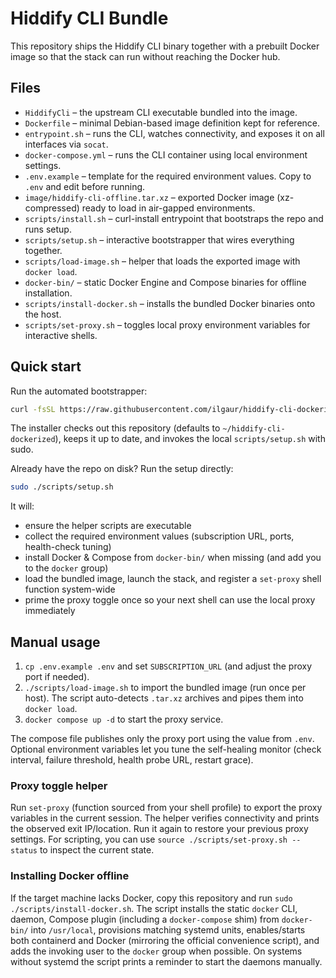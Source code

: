 # Hiddify CLI Bundle

This repository ships the Hiddify CLI binary together with a prebuilt Docker image so that the stack can run without reaching the Docker hub.

## Files
- `HiddifyCli` – the upstream CLI executable bundled into the image.
- `Dockerfile` – minimal Debian-based image definition kept for reference.
- `entrypoint.sh` – runs the CLI, watches connectivity, and exposes it on all interfaces via `socat`.
- `docker-compose.yml` – runs the CLI container using local environment settings.
- `.env.example` – template for the required environment values. Copy to `.env` and edit before running.
- `image/hiddify-cli-offline.tar.xz` – exported Docker image (xz-compressed) ready to load in air-gapped environments.
- `scripts/install.sh` – curl-install entrypoint that bootstraps the repo and runs setup.
- `scripts/setup.sh` – interactive bootstrapper that wires everything together.
- `scripts/load-image.sh` – helper that loads the exported image with `docker load`.
- `docker-bin/` – static Docker Engine and Compose binaries for offline installation.
- `scripts/install-docker.sh` – installs the bundled Docker binaries onto the host.
- `scripts/set-proxy.sh` – toggles local proxy environment variables for interactive shells.

## Quick start

Run the automated bootstrapper:

```bash
curl -fsSL https://raw.githubusercontent.com/ilgaur/hiddify-cli-dockerized/main/scripts/install.sh | bash
```

The installer checks out this repository (defaults to `~/hiddify-cli-dockerized`), keeps it up to date, and invokes the local `scripts/setup.sh` with sudo.

Already have the repo on disk? Run the setup directly:

```bash
sudo ./scripts/setup.sh
```

It will:

- ensure the helper scripts are executable
- collect the required environment values (subscription URL, ports, health-check tuning)
- install Docker & Compose from `docker-bin/` when missing (and add you to the `docker` group)
- load the bundled image, launch the stack, and register a `set-proxy` shell function system-wide
- prime the proxy toggle once so your next shell can use the local proxy immediately

## Manual usage
1. `cp .env.example .env` and set `SUBSCRIPTION_URL` (and adjust the proxy port if needed).
2. `./scripts/load-image.sh` to import the bundled image (run once per host). The script auto-detects `.tar.xz` archives and pipes them into `docker load`.
3. `docker compose up -d` to start the proxy service.

The compose file publishes only the proxy port using the value from `.env`. Optional environment variables let you tune the self-healing monitor (check interval, failure threshold, health probe URL, restart grace).

### Proxy toggle helper

Run `set-proxy` (function sourced from your shell profile) to export the proxy variables in the current session. The helper verifies connectivity and prints the observed exit IP/location. Run it again to restore your previous proxy settings. For scripting, you can use `source ./scripts/set-proxy.sh --status` to inspect the current state.

### Installing Docker offline

If the target machine lacks Docker, copy this repository and run `sudo ./scripts/install-docker.sh`. The script installs the static `docker` CLI, daemon, Compose plugin (including a `docker-compose` shim) from `docker-bin/` into `/usr/local`, provisions matching systemd units, enables/starts both containerd and Docker (mirroring the official convenience script), and adds the invoking user to the `docker` group when possible. On systems without systemd the script prints a reminder to start the daemons manually.
